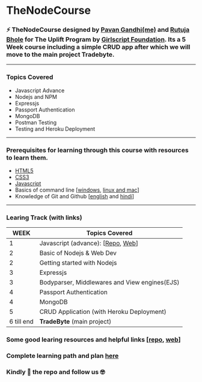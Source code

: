 # TheNodeCourse

### ⚡ TheNodeCourse designed by [Pavan Gandhi(me)](https://github.com/iampavangandhi) and [Rutuja Bhole](https://github.com/vectorrb) for The Uplift Program by [Girlscript Foundation](https://www.girlscript.tech/home). Its a 5 Week course including a simple CRUD app after which we will move to the main project **Tradebyte**.

---

### Topics Covered

- Javascript Advance
- Nodejs and NPM
- Expressjs
- Passport Authentication
- MongoDB
- Postman Testing
- Testing and Heroku Deployment

---

### Prerequisites for learning through this course with resources to learn them.

- [HTML5](https://youtu.be/UB1O30fR-EE)
- [CSS3](https://youtu.be/yfoY53QXEnI)
- [Javascript](https://www.youtube.com/playlist?list=PLDyQo7g0_nsX8_gZAB8KD1lL4j4halQBJ)
- Basics of command line [[windows](https://youtu.be/QISdBQDEiJ8), [linux and mac](https://youtu.be/BGjTboXjH28)]
- Knowledge of Git and Github [[english](https://youtu.be/SWYqp7iY_Tc) and [hindi](https://youtu.be/iR5WIknxdkY)]

---

### Learing Track (with links)

| WEEK       | Topics Covered                                                                                                                                                                                          |
| ---------- | ------------------------------------------------------------------------------------------------------------------------------------------------------------------------------------------------------- |
| 1          | Javascript (advance): [[Repo](https://github.com/iampavangandhi/TheNodeCourse/tree/master/01%20Javascript%20Advance), [Web](https://iampavangandhi.github.io/TheNodeCourse/01%20Javascript%20Advance/)] |
| 2          | Basic of Nodejs & Web Dev                                                                                                                                                                               |
| 2          | Getting started with Nodejs                                                                                                                                                                             |
| 3          | Expressjs                                                                                                                                                                                               |
| 3          | Bodyparser, Middlewares and View engines(EJS)                                                                                                                                                           |
| 4          | Passport Authentication                                                                                                                                                                                 |
| 4          | MongoDB                                                                                                                                                                                                 |
| 5          | CRUD Application (with Heroku Deployment)                                                                                                                                                               |
| 6 till end | **TradeByte** (main project)                                                                                                                                                                            |

### Some good learing resources and helpful links [[repo](https://github.com/iampavangandhi/TheNodeCourse/tree/master/resources), [web](https://iampavangandhi.github.io/TheNodeCourse/resources/)]

### Complete learning path and plan [here](https://github.com/iampavangandhi/TheNodeCourse/blob/master/Tradebyte.pdf)

### Kindly 🌟 the repo and follow us 🤓
